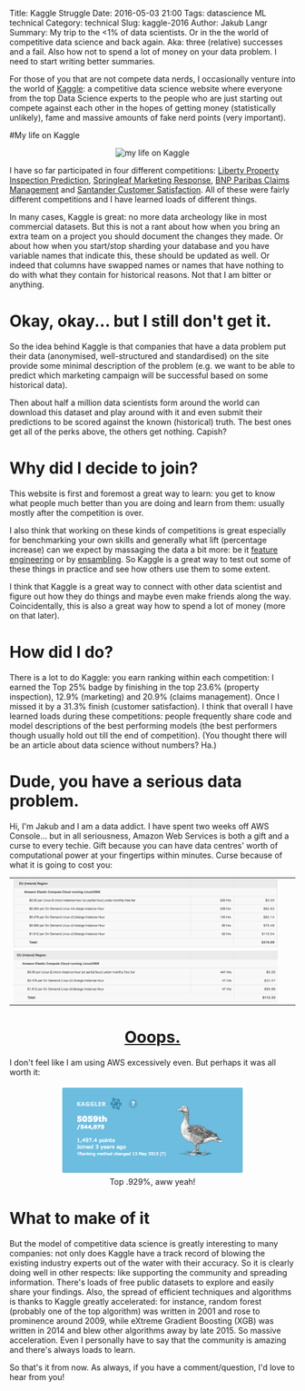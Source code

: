 Title: Kaggle Struggle
Date: 2016-05-03 21:00
Tags: datascience ML technical
Category: technical
Slug: kaggle-2016
Author: Jakub Langr
Summary: My trip to the <1% of data scientists. Or in the the world of competitive data science and back again. Aka: three (relative) successes and a fail. Also how not to spend a lot of money on your data problem. I need to start writing better summaries. 


For those of you that are not compete data nerds, I occasionally venture into the world of [Kaggle](http://www.kaggle.com): a competitive data science website where everyone from the top Data Science experts to the people who are just starting out compete against each other in the hopes of getting money (statistically unlikely), fame and massive amounts of fake nerd points (very important).

#My life on Kaggle
<div align="center">
<img src="http://s3.amazonaws.com/theoatmeal-img/comics/working_home/6.png" alt='my life on Kaggle' style="width: 95%; height: auto ">
</div>

I have so far participated in four different competitions: [Liberty Property Inspection Prediction](https://www.kaggle.com/c/liberty-mutual-group-property-inspection-prediction), [Springleaf Marketing Response](https://www.kaggle.com/c/springleaf-marketing-response), [BNP Paribas Claims Management](https://www.kaggle.com/c/bnp-paribas-cardif-claims-management) and [Santander Customer Satisfaction](https://www.kaggle.com/c/santander-customer-satisfaction). All of these were fairly different competitions and I have learned loads of different things. 
 
In many cases, Kaggle is great: no more data archeology like in most commercial datasets. But this is not a rant about how when you bring an extra team on a project you should document the changes they made. Or about how when you start/stop sharding your database and you have variable names that indicate this, these should be updated as well. Or indeed that columns have swapped names or names that have nothing to do with what they contain for historical reasons. Not that I am bitter or anything.

# Okay, okay... but I still don't get it.

So the idea behind Kaggle is that companies that have a data problem put their data (anonymised, well-structured and standardised) on the site provide some minimal description of the problem (e.g. we want to be able to predict which marketing campaign will be successful based on some historical data). 

Then about half a million data scientists form around the world can download this dataset and play around with it and even submit their predictions to be scored against the known (historical) truth. The best ones get all of the perks above, the others get nothing. Capish?

# Why did I decide to join?

This website is first and foremost a great way to learn: you get to know what people much better than you are doing and learn from them: usually mostly after the competition is over. 

I also think that working on these kinds of competitions is great especially for benchmarking your own skills and generally what lift (percentage increase) can we expect by massaging the data a bit more: be it [feature engineering](https://en.wikipedia.org/wiki/Feature_engineering) or by [ensambling](http://mlwave.com/kaggle-ensembling-guide/). So Kaggle is a great way to test out some of these things in practice and see how others use them to some extent. 

I think that Kaggle is a great way to connect with other data scientist and figure out how they do things and maybe even make friends along the way. Coincidentally, this is also a great way how to spend a lot of money (more on that later).

# How did I do?

There is a lot to do Kaggle: you earn ranking within each competition: I earned the Top 25% badge by finishing in the top 23.6% (property inspection), 12.9% (marketing) and 20.9% (claims management). Once I missed it by a 31.3% finish (customer satisfaction). I think that overall I have learned loads during these competitions: people frequently share code and model descriptions of the best performing models (the best performers though usually hold out till the end of competition). (You thought there will be an article about data science without numbers? Ha.)

# Dude, you have a serious data problem.
Hi, I'm Jakub and I am a data addict. I have spent two weeks off AWS Console... but in all seriousness, Amazon Web Services is both a gift and a curse to every techie. Gift because you can have data centres' worth of computational power at your fingertips within minutes. Curse because of what it is going to cost you:

<table align="center"> 
<tr>
	<td>
	<img src='images/april_aws.png' alt="April" style="width: 95%; height: auto "align="center">
	</td>
</tr><tr>
	<td>
	<img src="images/may_aws.png" height="38%" alt='May' style="width: 95%; height: auto " align="center">
	</td>
</tr></table>

<h1 style="text-align: center"> <b> <a href='https://youtu.be/CduA0TULnow?t=1m28s'> Ooops. </a></b> </h1>

I don't feel like I am using AWS excessively even. But perhaps it was all worth it: 

<div align="center">
<a href="https://www.kaggle.com/jakublangr">
<img src="images/kaggle_status.png" style="align-content: center; width: 65%; height: auto"> <br> 
</a> Top .929%, aww yeah! 
</div>

# What to make of it

But the model of competitive data science is greatly interesting to many companies: not only does Kaggle have a track record of blowing the existing industry experts out of the water with their accuracy. So it is clearly doing well in other respects: like supporting the community and spreading information. There's loads of free public datasets to explore and easily share your findings. Also, the spread of efficient techniques and algorithms is thanks to Kaggle greatly accelerated: for instance, random forest (probably one of the top algorithm) was written in 2001 and rose to prominence around 2009, while eXtreme Gradient Boosting (XGB) was written in 2014 and blew other algorithms away by late 2015. So massive acceleration. Even I personally have to say that the community is amazing and there's always loads to learn.

So that's it from now. As always, if you have a comment/question, I'd love to hear from you!